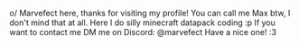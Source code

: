 o/ Marvefect here, thanks for visiting my profile!
You can call me Max btw, I don't mind that at all.
Here I do silly minecraft datapack coding :p
If you want to contact me DM me on Discord: @marvefect
Have a nice one! :3

